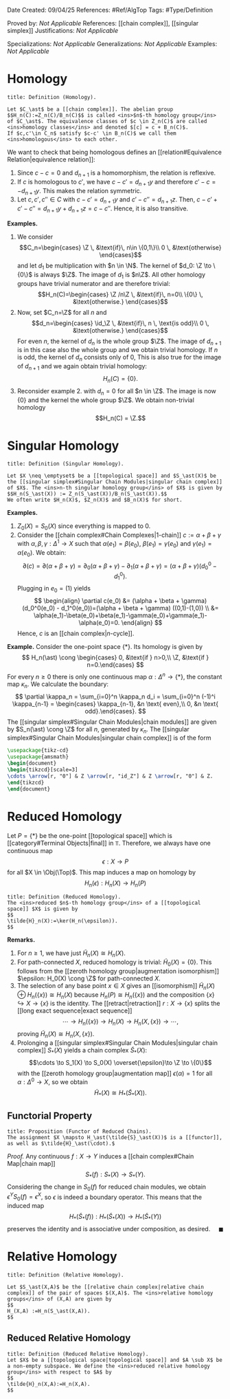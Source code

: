 <div class="topSpace"></div>

Date Created: 09/04/25
References: #Ref/AlgTop 
Tags: #Type/Definition

Proved by: <i>Not Applicable</i>
References: [[chain complex]], [[singular simplex]]
Justifications: <i>Not Applicable</i>

Specializations: <i>Not Applicable</i>
Generalizations: <i>Not Applicable</i>
Examples: <i>Not Applicable</i>

# Homology

``` ad-Definition
title: Definition (Homology).

Let $C_\ast$ be a [[chain complex]]. The abelian group $$H_n(C):=Z_n(C)/B_n(C)$$ is called <ins>$n$-th homology group</ins> of $C_\ast$. The equivalence classes of $c \in Z_n(C)$ are called <ins>homology classes</ins> and denoted $[c] = c + B_n(C)$.
If $c,c'\in C_n$ satisfy $c-c' \in B_n(C)$ we call them <ins>homologous</ins> to each other.
```

We want to check that being homologous defines an [[relation#Equivalence Relation|equivalence relation]]:
 1. Since $c-c=0$ and $d_{n+1}$ is a homomorphism, the relation is reflexive.
 2. If $c$ is homologous to $c'$, we have $c-c'=d_{n+1}y$ and therefore $c'-c=-d_{n+1}y$. This makes the relation symmetric.
 3. Let $c,c',c'' \in C$ with $c-c'=d_{n+1}y$ and $c'-c'' = d_{n+1}z$. Then, $c-c'+c'-c'' = d_{n+1}y+d_{n+1}z = c-c''$. Hence, it is also transitive.

**Examples.**
 1. We consider $$C_n=\begin{cases} \Z \, &\text{if}\, n\in \{0,1\}\\ 0 \, &\text{otherwise} \end{cases}$$ and let $d_1$ be multiplication with $n \in \N$. The kernel of $d_0: \Z \to \{0\}$ is always $\Z$. The image of $d_1$ is $n\Z$. All other homology groups have trivial numerator and are therefore trivial: $$H_n(C)=\begin{cases} \Z /n\Z \, &\text{if}\, n=0\\ \{0\} \, &\text{otherwise.} \end{cases}$$
 2. Now, set $C_n=\Z$ for all $n$ and $$d_n=\begin{cases} \id_\Z \, &\text{if}\, n \, \text{is odd}\\ 0 \, &\text{otherwise.} \end{cases}$$ For even $n$, the kernel of $d_n$ is the whole group $\Z$. The image of $d_{n+1}$ is in this case also the whole group and we obtain trivial homology. If $n$ is odd, the kernel of $d_n$ consists only of $0$,  This is also true for the image of $d_{n+1}$ and we again obtain trivial homology: $$H_n(C) = \{0\}.$$
 3. Reconsider example 2. with $d_n = 0$ for all $n \in \Z$. The image is now $\{0\}$ and the kernel the whole group $\Z$. We obtain non-trivial homology $$H_n(C) = \Z.$$

# Singular Homology

``` ad-Definition
title: Definition (Singular Homology).

Let $X \neq \emptyset$ be a [[topological space]] and $S_\ast(X)$ be the [[singular simplex#Singular Chain Modules|singular chain complex]] of $X$. The <ins>n-th singular homology group</ins> of $X$ is given by
$$H_n(S_\ast(X)) := Z_n(S_\ast(X))/B_n(S_\ast(X)).$$
We often write $H_n(X)$, $Z_n(X)$ and $B_n(X)$ for short.
```

**Examples.**
1. $Z_0(X) = S_0(X)$ since everything is mapped to $0$.
2. Consider the [[chain complex#Chain Complexes|$1$-chain]] $c:=\alpha + \beta + \gamma$ with $\alpha, \beta, \gamma: \Delta^1 \to X$ such that $\alpha(e_1)=\beta(e_0)$, $\beta(e_1) = \gamma(e_0)$ and $\gamma(e_1) = \alpha(e_0)$. We obtain:
$$
\partial(c) = \partial(\alpha + \beta + \gamma) = \partial_0(\alpha + \beta + \gamma) - \partial_1(\alpha + \beta + \gamma) = (\alpha + \beta + \gamma) (d_0^0 - d_1^0).
$$
Plugging in $e_0=(1)$ yields
$$
\begin{align}
\partial c(e_0) &= (\alpha + \beta + \gamma) (d_0^0(e_0) - d_1^0(e_0))=(\alpha + \beta + \gamma) ((0,1)-(1,0))  \\
&= \alpha(e_1)-\beta(e_0)+\beta(e_1)-\gamma(e_0)+\gamma(e_1)-\alpha(e_0)=0.
\end{align}
$$
Hence, $c$ is an [[chain complex|$n$-cycle]].

**Example.**
Consider the one-point space $\{\ast\}$. Its homology is given by
$$
H_n(\ast) \cong \begin{cases} 0, &\text{if } n>0,\\ \Z, &\text{if } n=0.\end{cases}
$$
For every $n \geq 0$ there is only one continuous map $\alpha: \Delta^n \to \{\ast\}$, the constant map $\kappa_n$. We calculate the boundary:
$$
\partial \kappa_n = \sum_{i=0}^n \kappa_n d_i = \sum_{i=0}^n (-1)^i \kappa_{n-1} = \begin{cases} \kappa_{n-1}, &n \text{ even},\\ 0, &n \text{ odd}.\end{cases}.
$$
The [[singular simplex#Singular Chain Modules|chain modules]] are given by $S_n(\ast) \cong \Z$ for all $n$, generated by $\kappa_n$. The [[singular simplex#Singular Chain Modules|singular chain complex]] is of the form
```tikz
\usepackage{tikz-cd}
\usepackage{amsmath}
\begin{document}
\begin{tikzcd}[scale=3]
\cdots \arrow[r, "0"] & Z \arrow[r, "id_Z"] & Z \arrow[r, "0"] & Z.
\end{tikzcd}
\end{document}
```

# Reduced Homology

Let $P=\{\ast\}$ be the one-point [[topological space]] which is [[category#Terminal Objects|final]] in $\Top$. Therefore, we always have one continuous map 
$$
\epsilon: X \to P
$$
for all $X \in \Obj(\Top)$. This map induces a map on homology by
$$
H_n(\epsilon): H_n(X) \to H_n(P)
$$

``` ad-Definition
title: Definition (Reduced Homology).
The <ins>reduced $n$-th homology group</ins> of a [[topological space]] $X$ is given by
$$
\tilde{H}_n(X):=\ker(H_n(\epsilon)).
$$

```

**Remarks.**
1. For $n\geq 1$, we have just $\tilde{H}_n(X) \cong H_n(X).$
2. For path-connected $X$, reduced homology is trivial: $\tilde{H}_0(X)=\{0\}$. This follows from the [[zeroth homology group|augmentation isomorphism]] $\epsilon: H_0(X) \cong \Z$ for path-connected $X$.
3. The selection of any base point $x \in X$ gives an [[isomorphism]] $\tilde{H}_n(X) \oplus H_n (\{x\}) \cong H_n(X)$ because $H_n(P)\cong H_n(\{x\})$ and the composition $\{x\} \hookrightarrow X \to \{x\}$ is the identity. The [[retract|retraction]] $r: X \to \{x\}$ splits the [[long exact sequence|exact sequence]] $$\cdots \to H_n(\{x\}) \to H_n(X) \to H_n(X, \{x\})\to \cdots,$$ proving $\tilde{H}_n(X) \cong H_n(X, \{x\})$.
4. Prolonging a [[singular simplex#Singular Chain Modules|singular chain complex]] $S_\ast(X)$ yields a chain complex $\tilde{S}_\ast(X):$ $$\cdots \to S_1(X) \to S_0(X) \overset{\epsilon}\to \Z \to \{0\}$$ with the [[zeroth homology group|augmentation map]] $\epsilon(\alpha)=1$ for all $\alpha: \Delta^0 \to X$, so we obtain $$\tilde{H}_\ast(X) \cong H_\ast(\tilde{S}_\ast(X)).$$

## Functorial Property

``` ad-Proposition
title: Proposition (Functor of Reduced Chains).
The assignment $X \mapsto H_\ast(\tilde{S}_\ast(X))$ is a [[functor]], as well as $\tilde{H}_\ast(\cdot).$
```
*Proof.*
Any continuous $f: X \to Y$ induces a [[chain complex#Chain Map|chain map]]
$$
S_\ast(f): S_\ast(X) \to S_\ast(Y).
$$
Considering the change in $S_0(f)$ for reduced chain modules, we obtain $\epsilon^Y S_0(f)=\epsilon^X,$ so $\epsilon$ is indeed a boundary operator. This means that the induced map
$$
H_\ast(\tilde{S}_\ast(f)): H_\ast(\tilde{S}_\ast(X)) \to H_\ast(\tilde{S}_\ast (Y))
$$
preserves the identity and is associative under composition, as desired.
<span style="float:right;">$\blacksquare$</span>


# Relative Homology

``` ad-Definition
title: Definition (Relative Homology).

Let $S_\ast(X,A)$ be the [[relative chain complex|relative chain complex]] of the pair of spaces $(X,A)$. The <ins>relative homology groups</ins> of (X,A) are given by
$$
H_(X,A) :=H_n(S_\ast(X,A)).
$$
```

## Reduced Relative Homology

``` ad-Definition
title: Definition (Reduced Relative Homology).
Let $X$ be a [[topological space|topological space]] and $A \sub X$ be a non-empty subspace. We define the <ins>reduced relative homology group</ins> with respect to $A$ by
$$
\tilde{H}_n(X,A):=H_n(X,A).
$$

```